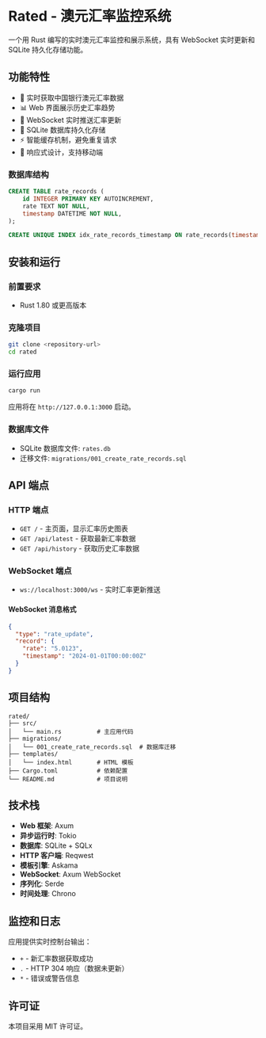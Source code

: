 # Rated - 澳元汇率监控系统

一个用 Rust 编写的实时澳元汇率监控和展示系统，具有 WebSocket 实时更新和 SQLite 持久化存储功能。

## 功能特性

- 🔄 实时获取中国银行澳元汇率数据
- 📊 Web 界面展示历史汇率趋势
- 🔌 WebSocket 实时推送汇率更新
- 💾 SQLite 数据库持久化存储
- ⚡ 智能缓存机制，避免重复请求
- 📱 响应式设计，支持移动端

### 数据库结构
```sql
CREATE TABLE rate_records (
    id INTEGER PRIMARY KEY AUTOINCREMENT,
    rate TEXT NOT NULL,
    timestamp DATETIME NOT NULL,
);

CREATE UNIQUE INDEX idx_rate_records_timestamp ON rate_records(timestamp);
```

## 安装和运行

### 前置要求
- Rust 1.80 或更高版本

### 克隆项目
```bash
git clone <repository-url>
cd rated
```

### 运行应用
```bash
cargo run
```

应用将在 `http://127.0.0.1:3000` 启动。

### 数据库文件
- SQLite 数据库文件: `rates.db`
- 迁移文件: `migrations/001_create_rate_records.sql`

## API 端点

### HTTP 端点
- `GET /` - 主页面，显示汇率历史图表
- `GET /api/latest` - 获取最新汇率数据
- `GET /api/history` - 获取历史汇率数据

### WebSocket 端点
- `ws://localhost:3000/ws` - 实时汇率更新推送

#### WebSocket 消息格式
```json
{
  "type": "rate_update",
  "record": {
    "rate": "5.0123",
    "timestamp": "2024-01-01T00:00:00Z"
  }
}
```

## 项目结构

```
rated/
├── src/
│   └── main.rs          # 主应用代码
├── migrations/
│   └── 001_create_rate_records.sql  # 数据库迁移
├── templates/
│   └── index.html       # HTML 模板
├── Cargo.toml           # 依赖配置
└── README.md            # 项目说明
```

## 技术栈

- **Web 框架**: Axum
- **异步运行时**: Tokio
- **数据库**: SQLite + SQLx
- **HTTP 客户端**: Reqwest
- **模板引擎**: Askama
- **WebSocket**: Axum WebSocket
- **序列化**: Serde
- **时间处理**: Chrono

## 监控和日志

应用提供实时控制台输出：
- `+` - 新汇率数据获取成功
- `.` - HTTP 304 响应（数据未更新）
- `*` - 错误或警告信息

## 许可证

本项目采用 MIT 许可证。
